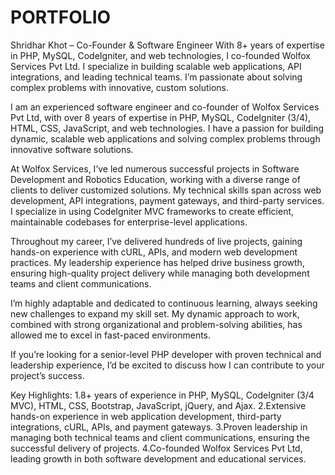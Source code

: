 # PORTFOLIO
Shridhar Khot – Co-Founder &amp; Software Engineer With 8+ years of expertise in PHP, MySQL, CodeIgniter, and web technologies, I co-founded Wolfox Services Pvt Ltd. I specialize in building scalable web applications, API integrations, and leading technical teams. I’m passionate about solving complex problems with innovative, custom solutions.

I am an experienced software engineer and co-founder of Wolfox Services Pvt Ltd, with over 8 years of expertise in PHP, MySQL, CodeIgniter (3/4), HTML, CSS, JavaScript, and web technologies. I have a passion for building dynamic, scalable web applications and solving complex problems through innovative software solutions.

At Wolfox Services, I’ve led numerous successful projects in Software Development and Robotics Education, working with a diverse range of clients to deliver customized solutions. My technical skills span across web development, API integrations, payment gateways, and third-party services. I specialize in using CodeIgniter MVC frameworks to create efficient, maintainable codebases for enterprise-level applications.

Throughout my career, I’ve delivered hundreds of live projects, gaining hands-on experience with cURL, APIs, and modern web development practices. My leadership experience has helped drive business growth, ensuring high-quality project delivery while managing both development teams and client communications.

I’m highly adaptable and dedicated to continuous learning, always seeking new challenges to expand my skill set. My dynamic approach to work, combined with strong organizational and problem-solving abilities, has allowed me to excel in fast-paced environments.

If you’re looking for a senior-level PHP developer with proven technical and leadership experience, I’d be excited to discuss how I can contribute to your project’s success.

Key Highlights:
1.8+ years of experience in PHP, MySQL, CodeIgniter (3/4 MVC), HTML, CSS, Bootstrap, JavaScript, jQuery, and Ajax.
2.Extensive hands-on experience in web application development, third-party integrations, cURL, APIs, and payment gateways.
3.Proven leadership in managing both technical teams and client communications, ensuring the successful delivery of projects.
4.Co-founded Wolfox Services Pvt Ltd, leading growth in both software development and educational services.
